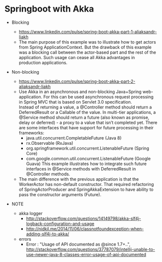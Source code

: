 # Springboot with Akka

* Blocking
    * https://www.linkedin.com/pulse/spring-boot-akka-part-1-aliaksandr-liakh
    * The main purpose of this example was to illustrate how to get actors from Spring ApplicationContext. 
    But the drawback of this example was a blocking call between the actor-based part and the rest of the application. 
    Such usage can cease all Akka advantages in production applications.
* Non-blocking
    * https://www.linkedin.com/pulse/spring-boot-akka-part-2-aliaksandr-liakh
    * Use Akka in an asynchronous and non-blocking Java+Spring web-application.
    For this can be used asynchronous request processing in Spring MVC that is based on Servlet 3.0 specification.  
    Instead of returning a value, a @Controller method should return a DeferredResult or a Callable of the value. 
    In multi-tier applications, a @Service method should return a future (also known as promise, delay or deferred) - 
    a proxy to a value that isn’t completed yet. 
    There are some interfaces that have support for future processing in their frameworks:
        * java.util.concurrent.CompletableFuture (Java 8)
        * rx.Observable (RxJava)
        * org.springframework.util.concurrent.ListenableFuture (Spring Core)
        * com.google.common.util.concurrent.ListenableFuture (Google Guava)
    This example illustrates how to integrate such future interfaces in @Service methods with DeferredResult in @Controller methods.
    * The main difference with the previous application is that the WorkerActor has non-default constructor. 
    That required refactoring of SpringActorProducer and SpringAkkaExtension to have ability to pass the constructor arguments (Future).

* NOTE
    * akka logger
        * http://stackoverflow.com/questions/14149798/akka-slf4j-logback-configuration-and-usage
        * http://nidkil.me/2014/11/06/classnotfoundexception-when-adding-slf4j-to-akka/
    * errors
        * Error : "Usage of API documented as @since 1.7+..", 
        http://stackoverflow.com/questions/37787079/intellij-unable-to-use-newer-java-8-classes-error-usage-of-api-documented

